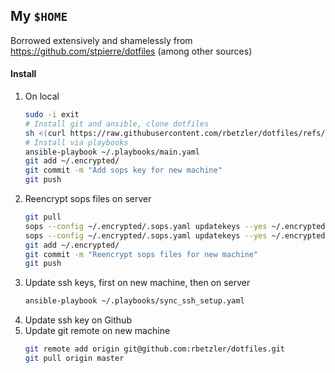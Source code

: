 ## My `$HOME`

Borrowed extensively and shamelessly from https://github.com/stpierre/dotfiles (among other sources)

#### Install

1. On local
    ```bash
    sudo -i exit
    # Install git and ansible, clone dotfiles
    sh <(curl https://raw.githubusercontent.com/rbetzler/dotfiles/refs/heads/master/install.sh)
    # Install via playbooks
    ansible-playbook ~/.playbooks/main.yaml
    git add ~/.encrypted/
    git commit -m "Add sops key for new machine"
    git push
    ```
2. Reencrypt sops files on server
    ```bash
    git pull
    sops --config ~/.encrypted/.sops.yaml updatekeys --yes ~/.encrypted/authorized_keys.enc
    sops --config ~/.encrypted/.sops.yaml updatekeys --yes ~/.encrypted/public.enc.yaml
    git add ~/.encrypted/
    git commit -m "Reencrypt sops files for new machine"
    git push
    ```
3. Update ssh keys, first on new machine, then on server
    ```bash
    ansible-playbook ~/.playbooks/sync_ssh_setup.yaml
    ```
4. Update ssh key on Github
5. Update git remote on new machine
    ```bash
    git remote add origin git@github.com:rbetzler/dotfiles.git
    git pull origin master
    ```
